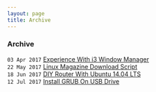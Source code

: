```yaml
---
layout: page
title: Archive
---
```


### Archive

`03 Apr 2017` [Experience With i3 Window Manager](Experience-With-i3_Window-Manager)  
`22 May 2017` [Linux Magazine Download Script](/kevydotvinu.github.io/Linux-Magazines-Download-Script)  
`18 Jun 2017` [DIY Router With Ubuntu 14.04 LTS](/kevydotvinu.github.io/DIY-Router-With-Ubuntu-14.04-LTS)  
`12 Jul 2017` [Install GRUB On USB Drive](/kevydotvinu.github.io/Install-GRUB-on-USB-drive)  
